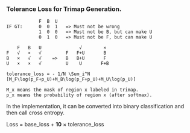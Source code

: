 ### Tolerance Loss for Trimap Generation.

```
            F  B  U
IF GT:      0  0  1   => Must not be wrong
            1  0  0   => Must not be B, but can make U
            0  1  0   => Must not be F, but can make U

    F   B   U              √        ×
F   √   ×   √         F   F+U       B
B   ×   √   √    =>   B   B+U       F     
U   ×   ×   √         U    U       F+B
```

```
tolerance_loss = - 1/N \Sum_i^N [M_F\log(p_F+p_U)+M_B\log(p_F+p_U)+M_U\log(p_U)]

M_x means the mask of region x labeled in trimap.
p_x means the probability of region x (after softmax).
```

In the implementation, it can be converted into binary classification and then call cross entropy.

Loss = base_loss + **10** × tolerance_loss